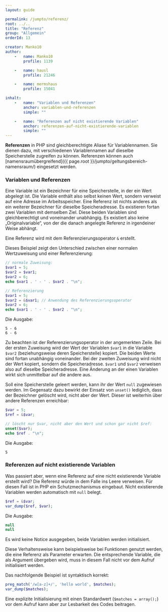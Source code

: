 ```yaml
---
layout: guide

permalink: /jumpto/referenz/
root: ../..
title: "Referenz"
group: "Allgemein"
orderId: 13

creator: Manko10
author:
    -   name: Manko10
        profile: 1139

    -   name: hausl
        profile: 21246

    -   name: mermshaus
        profile: 15041

inhalt:
    -   name: "Variablen und Referenzen"
        anchor: variablen-und-referenzen
        simple: ""

    -   name: "Referenzen auf nicht existierende Variablen"
        anchor: referenzen-auf-nicht-existierende-variablen
        simple: ""
---
```


**Referenzen** in PHP sind gleichberechtigte Aliase für Variablennamen. Sie dienen dazu, mit verschiedenen Variablennamen auf dieselbe Speicherstelle zugreifen zu können. Referenzen können auch [namensraumübergreifend]({{ page.root }}/jumpto/geltungsbereich-namensraum/) eingesetzt werden.

### Variablen und Referenzen

Eine Variable ist ein Bezeichner für eine Speicherstelle, in der ein Wert abgelegt ist. Die Variable enthält also selbst keinen Wert, sondern verweist auf eine Adresse im Arbeitsspeicher. Eine Referenz ist nichts anderes als ein weiterer Bezeichner für dieselbe Speicheradresse. Es existieren fortan zwei Variablen mit demselben Ziel. Diese beiden Variablen sind gleichberechtigt und voneinander unabhängig. Es existiert also keine „Originalvariable“, von der die danach angelegte Referenz in irgendeiner Weise abhängt.

Eine Referenz wird mit dem Referenzierungsoperator `&` erstellt.

Dieses Beispiel zeigt den Unterschied zwischen einer normalen Wertzuweisung und einer Referenzierung:

~~~ php
// normale Zuweisung:
$var1 = 5;
$var2 = $var1;
$var2 = 6;
echo $var1 . ' - ' . $var2 . "\n";

// Referenzierung
$var1 = 5;
$var2 = &$var1; // Anwendung des Referenzierungsoperator
$var2 = 6;
echo $var1 . ' - ' . $var2 . "\n";
~~~

Die Ausgabe:

~~~
5 - 6
6 - 6
~~~

Zu beachten ist der Referenzierungsoperator in der angemerkten Zeile. Bei der ersten Zuweisung wird der Wert der Variablen `$var1` in die Variable `$var2` (beziehungsweise deren Speicherstelle) kopiert. Die beiden Werte sind fortan unabhängig voneinander. Bei der zweiten Zuweisung wird nicht der Wert kopiert, sondern die Speicheradresse. `$var1` und `$var2` verweisen also auf dieselbe Speicheradresse. Eine Änderung an der einen Variablen wirkt sich unmittelbar auf die andere aus.

Soll eine Speicherstelle geleert werden, kann ihr der Wert `null` zugewiesen werden. Im Gegensatz dazu bewirkt der Einsatz von `unset()` lediglich, dass der Bezeichner gelöscht wird, nicht aber der Wert. Dieser ist weiterhin über andere Referenzen erreichbar:

~~~ php
$var = 5;
$ref = &$var;

// löscht nur $var, nicht aber den Wert und schon gar nicht $ref:
unset($var);
echo $ref . "\n";
~~~

Die Ausgabe:

~~~
5
~~~

### Referenzen auf nicht existierende Variablen

Was passiert aber, wenn eine Referenz auf eine nicht existierende Variable erstellt wird? Die Referenz würde in dem Falle ins Leere verweisen. Für diesen Fall ist in PHP ein Schutzmechanismus eingebaut. Nicht existierende Variablen werden automatisch mit `null` belegt.

~~~ php
$ref = &$var;
var_dump($ref, $var);
~~~

Die Ausgabe:

~~~ php
null
null
~~~

Es wird keine Notice ausgegeben, beide Variablen werden initialisiert.

Diese Verhaltensweise kann beispielsweise bei Funktionen genutzt werden, die eine Referenz als Parameter erwarten. Die entsprechende Variable, die als Argument übergeben wird, muss in diesem Fall nicht vor dem Aufruf initialisiert werden.

Das nachfolgende Beispiel ist syntaktisch korrekt:

~~~ php
preg_match('/w[a-z]+/', 'hello world', $matches);
var_dump($matches);
~~~

Eine explizite Initialisierung mit einen Standardwert (`$matches = array();`) vor dem Aufruf kann aber zur Lesbarkeit des Codes beitragen.
